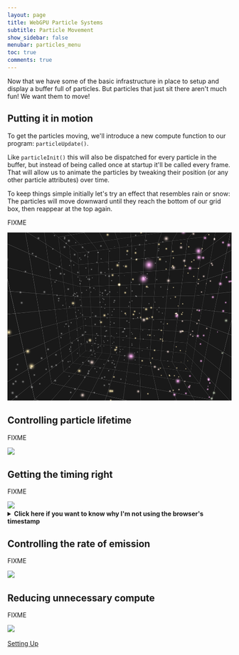 ```yaml
---
layout: page
title: WebGPU Particle Systems
subtitle: Particle Movement
show_sidebar: false
menubar: particles_menu
toc: true
comments: true
---
```


<link rel="stylesheet" href="../particles.css">
<script src='../embedded-demos.js'></script>

Now that we have some of the basic infrastructure in place to setup and display a buffer full of particles. But particles that just sit there aren't much fun! We want them to move!

## Putting it in motion
To get the particles moving, we'll introduce a new compute function to our program: `particleUpdate()`.

Like `particleInit()` this will also be dispatched for every particle in the buffer, but instead of being called once at startup it'll be called every frame. That will allow us to animate the particles by tweaking their position (or any other particle attributes) over time.

To keep things simple initially let's try an effect that resembles rain or snow: The particles will move downward until they reach the bottom of our grid box, then reappear at the top again.

FIXME

<a class='demo-link' href='https://toji.github.io/webgpu-particles/3.html'>
  <img src='02-01.png' />
</a>

## Controlling particle lifetime

FIXME

<a class='demo-link' href='https://toji.github.io/webgpu-particles/4.html'>
  <img src='02-02.png' />
</a>

## Getting the timing right

FIXME

<a class='demo-link' href='https://toji.github.io/webgpu-particles/5.html'>
  <img src='02-03.png' />
</a>

<details markdown=block>
  <summary markdown=span><b>Click here if you want to know why I'm not using the browser's timestamp</b></summary>
  You may have read the above section and wondered why I'm not simply using the timestamp that the browser provides, either through the `requestAnimationFrame()` callback or from the `performance.now()` method. The answer is that I _am_ using them internally to calculate the `delta`, but there's several reasons why I *don't* want to use that directly as the `time` we're passing to the compute shaders.

  First is that I'm doing some work behind the scenes to capture long deltas (greater than 1s) between frames and skip them. This might be due to the user switching tabs or minimizing the windows and then coming back later, or there could just be a long hang as the system does something else. Either way, if the delta suddenly comes back as 20s when the usual expectation is in the realm of 0.016s you can get some strange looking discontinuities. So I'm omitting those from the deltas, but if we passed the browser-provided timestamp to the shader then you'd start having large jumps in the timestamp but NOT the delta, which could lead to it's own issues depending on how the particle system is set up.

  Similarly, our `speedMultiplier` control can affect both the delta _and_ the timestamp if we're tracking the timestamp ourselves, making sure that our system runs the same at half speed or 2x speed.

  And finally, by tracking our own timestamp based off the deltas we can guarantee that it always starts at zero, which is nice both from a predictability standpoint and helps floating point precision if the system runs for a *really* long time.
</details>

## Controlling the rate of emission

FIXME

<a class='demo-link' href='https://toji.github.io/webgpu-particles/6.html'>
  <img src='02-04.png' />
</a>

## Reducing unnecessary compute

FIXME

<a class='demo-link' href='https://toji.github.io/webgpu-particles/7.html'>
  <img src='02-05.png' />
</a>


<a class='button is-primary prev-page' href='../01-setup/'>Setting Up</a>

